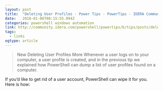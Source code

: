```yaml
---
layout: post 
title:  "Deleting User Profiles - Power Tips - PowerTips - IDERA Community" 
date:   2018-01-06T08:15:55.094Z 
categories: powershell windows automation
link: http://community.idera.com/powershell/powertips/b/tips/posts/deleting-user-profiles 
tags:
  - links
ogtype: article 
---
```


> New
Deleting User Profiles
More
Whenever a user logs on to your computer, a user profile is created, and in the previous tip we explained how PowerShell can dump a list of user profiles found on a computer.

If you’d like to get rid of a user account, PowerShell can wipe it for you. Here is how:

